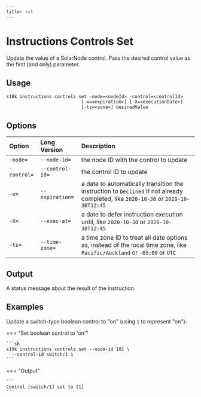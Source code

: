 ```yaml
---
title: set
---
```

# Instructions Controls Set

Update the value of a SolarNode control. Pass the desired control value as the first (and only)
parameter.

## Usage

```
s10k instructions controls set -node=<nodeId> -control=<controlId>
							[-x=<expiration>] [-X=<executionDate>]
							[-tz=<zone>] desiredValue
```

## Options

<div markdown="1" class="options-explicit-col-widths">

| Option | Long Version | Description |
|:-------|:-------------|:------------|
| `-node=` | `--node-id=` | the node ID with the control to update |
| `-control=` | `--control-id=` | the control ID to update |
| `-x=` | `--expiration=` | a date to automatically transition the instruction to `Declined` if not already completed, like `2020-10-30` or `2020-10-30T12:45` |
| `-X=` | `--exec-at=` | a date to defer instruction execution until, like `2020-10-30` or `2020-10-30T12:45` |
| `-tz=` | `--time-zone=` | a time zone ID to treat all date options as, instead of the local time zone, like `Pacific/Auckland` or `-05:00` or `UTC` |

</div>

## Output

A status message about the result of the instruction.

## Examples

Update a switch-type boolean control to "on" (using `1` to represent "on"):

=== "Set boolean control to 'on'"

	```sh
	s10k instructions controls set --node-id 101 \
	  --control-id switch/1 1
	```

=== "Output"

	```
	Control [switch/1] set to [1]
	```
